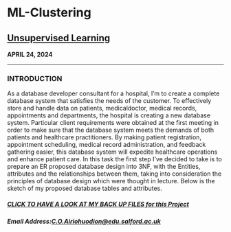 # ML-Clustering

## [Unsupervised Learning](https://github.com/Clemobrain/Clem_Portfolio/blob/main/Advanced%20DB%20Project)

**APRIL 24, 2024**

---

### INTRODUCTION
As a database developer consultant for a hospital, I’m to create a complete database system that satisfies the needs of the customer. To effectively store and handle data on patients, medicaldoctor, medical records, appointments and departments, the hospital is creating a new database system. Particular client requirements were obtained at the first meeting in order to make sure that the database system meets the demands of both patients and healthcare practitioners. By making patient registration, appointment scheduling, medical record administration, and feedback gathering easier, this database system will expedite healthcare operations and enhance patient care.
In this task the first step I’ve decided to take is to prepare an ER proposed database design into 3NF, with the Entities, attributes and the relationships between them, taking into consideration the principles of database design which were thought in lecture. Below is the sketch of my proposed database tables and attributes.


##### [CLICK TO HAVE A LOOK AT MY BACK UP FILES for this Project](https://github.com/Clemobrain/Clem_Portfolio/blob/main/Advanced%20DB%20Project)
##### Email Address:C.O.Airiohuodion@edu.salford.ac.uk
